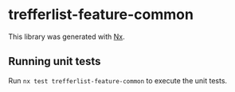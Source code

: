 # trefferlist-feature-common

This library was generated with [Nx](https://nx.dev).

## Running unit tests

Run `nx test trefferlist-feature-common` to execute the unit tests.

